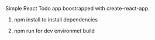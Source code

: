 Simple React Todo app boostrapped with create-react-app.


1) npm install to install dependencies

2) npm run for dev environmet build